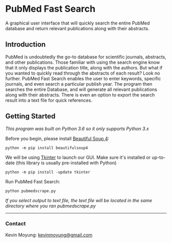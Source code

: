 # PubMed Fast Search
A graphical user interface that will quickly search the entire PubMed database and return relevant publications along with their abstracts.

## Introduction
PubMed is undoubtedly the go-to database for scientific journals, abstracts, and other publications. Those familiar with using the search engine know that it only displays the publication title, along with the authors. But what if you wanted to quickly read through the abstracts of each result? Look no further. PubMed Fast Search enables the user to enter keywords, specific journals, and even search a particular publish year. The program then searches the entire Database, and will generate all relevant publications along with their abstracts. There is even an option to export the search result into a text file for quick references.

## Getting Started
*This program was built on Python 3.6 so it only supports Python 3.x*

Before you begin, please install [Beautiful Soup 4](https://www.crummy.com/software/BeautifulSoup/bs4/doc/):

`python -m pip install beautifulsoup4`

We will be using [Tkinter](https://wiki.python.org/moin/TkInter) to launch our GUI. Make sure it's installed or up-to-date (this library is usually pre-installed with Python)

`python -m pip install -update tkinter`

Run PubMed Fast Search:

`python pubmedscrape.py`

*If you select output to text file, the text file will be located in the same directory where you ran pubmedscrape.py*

* * *

### Contact
Kevin Moyung: kevinmoyung@gmail.com
